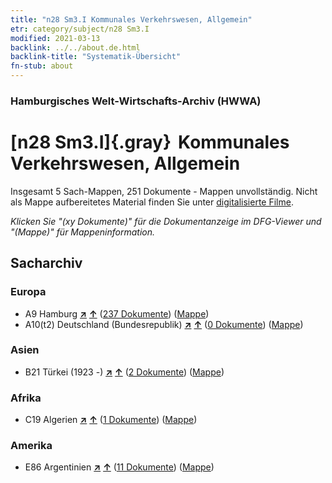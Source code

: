 ```yaml
---
title: "n28 Sm3.I Kommunales Verkehrswesen, Allgemein"
etr: category/subject/n28 Sm3.I
modified: 2021-03-13
backlink: ../../about.de.html
backlink-title: "Systematik-Übersicht"
fn-stub: about
---
```


### Hamburgisches Welt-Wirtschafts-Archiv (HWWA)
# [n28 Sm3.I]{.gray}&#8201; Kommunales Verkehrswesen, Allgemein&#160; 




Insgesamt 5 Sach-Mappen, 251 Dokumente - Mappen unvollständig.
Nicht als Mappe aufbereitetes Material finden Sie unter [digitalisierte Filme](/film/h1_sh).

_Klicken Sie "(xy Dokumente)" für die Dokumentanzeige im DFG-Viewer und "(Mappe)" für Mappeninformation._

## Sacharchiv




### Europa

- A9 Hamburg [**&nearr;**](../../../geo/i/140905/about.de.html "Hamburg (alle Mappen)") [**&uarr;**](../../../geo/about.de.html#A9 "Ländersystematik") (<a href="https://pm20.zbw.eu/dfgview/sh/140905,145513" title="über: Hamburg : Kommunales Verkehrswesen, Allgemein" target="_blank">237 Dokumente</a>) ([Mappe](http://purl.org/pressemappe20/folder/sh/140905,145513))
- A10(t2) Deutschland (Bundesrepublik) [**&nearr;**](../../../geo/i/187232/about.de.html "Deutschland (Bundesrepublik) (alle Mappen)") [**&uarr;**](../../../geo/about.de.html#A10(t2) "Ländersystematik") (<a href="https://pm20.zbw.eu/dfgview/sh/187232,145513" title="über: Deutschland (Bundesrepublik) : Kommunales Verkehrswesen, Allgemein" target="_blank">0 Dokumente</a>) ([Mappe](http://purl.org/pressemappe20/folder/sh/187232,145513))

### Asien

- B21 Türkei (1923 -) [**&nearr;**](../../../geo/i/141111/about.de.html "Türkei (1923 -) (alle Mappen)") [**&uarr;**](../../../geo/about.de.html#B21 "Ländersystematik") (<a href="https://pm20.zbw.eu/dfgview/sh/141111,145513" title="über: Türkei (1923 -) : Kommunales Verkehrswesen, Allgemein" target="_blank">2 Dokumente</a>) ([Mappe](http://purl.org/pressemappe20/folder/sh/141111,145513))

### Afrika

- C19 Algerien [**&nearr;**](../../../geo/i/141354/about.de.html "Algerien (alle Mappen)") [**&uarr;**](../../../geo/about.de.html#C19 "Ländersystematik") (<a href="https://pm20.zbw.eu/dfgview/sh/141354,145513" title="über: Algerien : Kommunales Verkehrswesen, Allgemein" target="_blank">1 Dokumente</a>) ([Mappe](http://purl.org/pressemappe20/folder/sh/141354,145513))

### Amerika

- E86 Argentinien [**&nearr;**](../../../geo/i/141692/about.de.html "Argentinien (alle Mappen)") [**&uarr;**](../../../geo/about.de.html#E86 "Ländersystematik") (<a href="https://pm20.zbw.eu/dfgview/sh/141692,145513" title="über: Argentinien : Kommunales Verkehrswesen, Allgemein" target="_blank">11 Dokumente</a>) ([Mappe](http://purl.org/pressemappe20/folder/sh/141692,145513))


